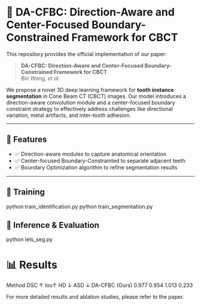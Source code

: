 # 🦷 DA-CFBC: Direction-Aware and Center-Focused Boundary-Constrained Framework for CBCT 

This repository provides the official implementation of our paper:

> **DA-CFBC: Direction-Aware and Center-Focused Boundary-Constrained Framework for CBCT**  
> _Bin Wang, et al._  


We propose a novel 3D deep learning framework for **tooth instance segmentation** in Cone Beam CT (CBCT) images. Our model introduces a direction-aware convolution module and a center-focused boundary constraint strategy to effectively address challenges like directional variation, metal artifacts, and inter-tooth adhesion.

---

## 📌 Features

- ✅ Direction-aware modules to capture anatomical orientation
- ✅ Center-focused Boundary-Constrainted to separate adjacent teeth
- ✅ Boundary Optimization algorithm to refine segmentation results


---

## 🚀 Training

python train_identification.py 
python train_segmentation.py 

## 🚀 Inference & Evaluation
python lets_seg.py

#  📊 Results
Method	DSC ↑ Iou↑	HD ↓	ASD ↓
DA-CFBC (Ours)	0.977	0.954 1.013	0.233

For more detailed results and ablation studies, please refer to the paper.
